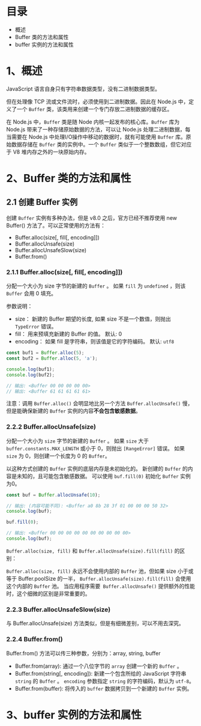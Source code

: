 # 目录

- 概述
- Buffer 类的方法和属性
- buffer 实例的方法和属性

# 1、概述

JavaScript 语言自身只有字符串数据类型，没有二进制数据类型。

但在处理像 TCP 流或文件流时，必须使用到二进制数据。因此在 Node.js 中，定义了一个 `Buffer` 类，该类用来创建一个专门存放二进制数据的缓存区。

在 Node.js 中，`Buffer` 类是随 Node 内核一起发布的核心库。`Buffer` 库为 Node.js 带来了一种存储原始数据的方法，可以让 Node.js 处理二进制数据，每当需要在 Node.js 中处理I/O操作中移动的数据时，就有可能使用 `Buffer` 库。原始数据存储在 `Buffer` 类的实例中。一个 `Buffer` 类似于一个整数数组，但它对应于 V8 堆内存之外的一块原始内存。

# 2、Buffer 类的方法和属性

## 2.1 创建 Buffer 实例

创建 `Buffer` 实例有多种办法，但是 v8.0 之后，官方已经不推荐使用 new Buffer() 方法了。可以正常使用的方法有：

- Buffer.alloc(size[, fill[, encoding]])
- Buffer.allocUnsafe(size)
- Buffer.allocUnsafeSlow(size)
- Buffer.from()

### 2.1.1 Buffer.alloc(size[, fill[, encoding]])

分配一个大小为 size 字节的新建的 `Buffer` 。 如果 `fill` 为 `undefined` ，则该 `Buffer` 会用 0 填充。

参数说明：

- size： 新建的 Buffer 期望的长度, 如果 size 不是一个数值，则抛出 `TypeError` 错误。
- fill： 用来预填充新建的 Buffer 的值。 默认: 0
- encoding： 如果 fill 是字符串，则该值是它的字符编码。 默认: `utf8`

```js
const buf1 = Buffer.alloc(5);
const buf2 = Buffer.alloc(5, 'a');

console.log(buf1);
console.log(buf2);

// 输出: <Buffer 00 00 00 00 00>
// 输出: <Buffer 61 61 61 61 61>
```

注意：调用 `Buffer.alloc()` 会明显地比另一个方法 `Buffer.allocUnsafe()` 慢，但是能确保新建的 `Buffer` 实例的内容**不会包含敏感数据**。

### 2.2.2 Buffer.allocUnsafe(size)

分配一个大小为 `size` 字节的新建的 `Buffer` 。 如果 `size` 大于 `buffer.constants.MAX_LENGTH` 或小于 0，则抛出 `[RangeError]` 错误。 如果 `size` 为 0，则创建一个长度为 0 的 `Buffer`。

以这种方式创建的 `Buffer` 实例的底层内存是未初始化的。 新创建的 `Buffer` 的内容是未知的，且可能包含敏感数据。 可以使用 `buf.fill(0)` 初始化 `Buffer` 实例为0。

```js
const buf = Buffer.allocUnsafe(10);

// 输出: (内容可能不同): <Buffer a0 8b 28 3f 01 00 00 00 50 32>
console.log(buf);

buf.fill(0);

// 输出: <Buffer 00 00 00 00 00 00 00 00 00 00>
console.log(buf);

```
`Buffer.alloc(size, fill)` 和 `Buffer.allocUnsafe(size).fill(fill)` 的区别：  

`Buffer.alloc(size, fill)` 永远不会使用内部的 `Buffer` 池，但如果 size 小于或等于 Buffer.poolSize 的一半， `Buffer.allocUnsafe(size).fill(fill)` 会使用这个内部的 `Buffer` 池。 当应用程序需要` Buffer.allocUnsafe()` 提供额外的性能时，这个细微的区别是非常重要的。

### 2.2.3 Buffer.allocUnsafeSlow(size)

与 Buffer.allocUnsafe(size) 方法类似，但是有细微差别，可以不用去深究。

### 2.2.4 Buffer.from()

Buffer.from() 方法可以传三种参数，分别为：array, string, buffer

- Buffer.from(array): 通过一个八位字节的 `array` 创建一个新的 `Buffer` 。
- Buffer.from(string[, encoding]): 新建一个包含所给的 JavaScript 字符串 `string` 的 `Buffer` 。 `encoding` 参数指定 `string` 的字符编码，默认为 `utf-8`。
- Buffer.from(buffer): 将传入的 `buffer` 数据拷贝到一个新建的 `Buffer` 实例。



# 3、buffer 实例的方法和属性